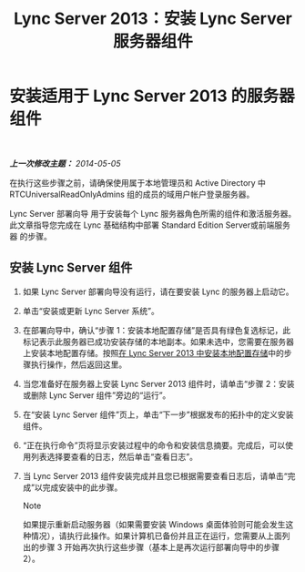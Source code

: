﻿---
title: Lync Server 2013：安装 Lync Server 服务器组件
TOCTitle: 安装 Lync Server 服务器组件
ms:assetid: 186aed6e-7adf-4a92-9f2e-f9a4de5ff202
ms:mtpsurl: https://technet.microsoft.com/zh-cn/library/Gg398239(v=OCS.15)
ms:contentKeyID: 49312140
ms.date: 05/19/2016
mtps_version: v=OCS.15
ms.translationtype: HT
---

# 安装适用于 Lync Server 2013 的服务器组件

 

_**上一次修改主题：** 2014-05-05_

在执行这些步骤之前，请确保使用属于本地管理员和 Active Directory 中 RTCUniversalReadOnlyAdmins 组的成员的域用户帐户登录服务器。

Lync Server 部署向导 用于安装每个 Lync 服务器角色所需的组件和激活服务器。此文章指导您完成在 Lync 基础结构中部署 Standard Edition Server或前端服务器 的步骤。

## 安装 Lync Server 组件

1.  如果 Lync Server 部署向导没有运行，请在要安装 Lync 的服务器上启动它。

2.  单击“安装或更新 Lync Server 系统”。

3.  在部署向导中，确认“步骤 1：安装本地配置存储”是否具有绿色复选标记，此标记表示此服务器已成功安装存储的本地副本。如果未选中，您需要在服务器上安装本地配置存储。按照[在 Lync Server 2013 中安装本地配置存储](lync-server-2013-install-the-local-configuration-store.md)中的步骤执行操作，然后返回这里。

4.  当您准备好在服务器上安装 Lync Server 2013 组件时，请单击“步骤 2：安装或删除 Lync Server 组件”旁边的“运行”。

5.  在“安装 Lync Server 组件”页上，单击“下一步”根据发布的拓扑中的定义安装组件。

6.  “正在执行命令”页将显示安装过程中的命令和安装信息摘要。完成后，可以使用列表选择要查看的日志，然后单击“查看日志”。

7.  当 Lync Server 2013 组件安装完成并且您已根据需要查看日志后，请单击“完成”以完成安装中的此步骤。
    
    > [!NOTE]  
    > 如果提示重新启动服务器（如果需要安装 Windows 桌面体验则可能会发生这种情况），请执行此操作。如果计算机已备份并且正在运行，您需要从上面列出的步骤 3 开始再次执行这些步骤（基本上是再次运行部署向导中的步骤 2）。
    

